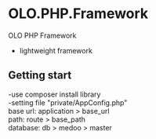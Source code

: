 OLO.PHP.Framework
=================

OLO PHP Framework
- lightweight framework


## Getting start

-use composer install library<br />
-setting file "private/AppConfig.php"<br />
    base url: application > base_url<br />
    path: route > base_path<br />
    database: db > medoo > master<br />
    